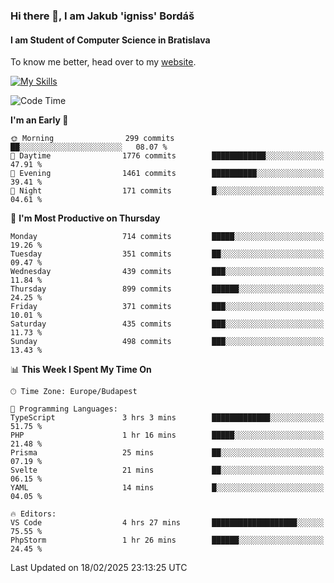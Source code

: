 ### Hi there 👋, I am Jakub 'igniss' Bordáš

#### I am Student of Computer Science in Bratislava
To know me better, head over to my [website](https://bordas.sk).

[![My Skills](https://skillicons.dev/icons?i=js,typescript,html,css,figma,svelte,vue,next,postgresql,nest,express,nodejs)](https://bordas.sk)


<!--START_SECTION:waka-->
![Code Time](http://img.shields.io/badge/Code%20Time-1%2C687%20hrs%2014%20mins-blue)

**I'm an Early 🐤** 

```text
🌞 Morning                299 commits         ██░░░░░░░░░░░░░░░░░░░░░░░   08.07 % 
🌆 Daytime                1776 commits        ████████████░░░░░░░░░░░░░   47.91 % 
🌃 Evening                1461 commits        ██████████░░░░░░░░░░░░░░░   39.41 % 
🌙 Night                  171 commits         █░░░░░░░░░░░░░░░░░░░░░░░░   04.61 % 
```
📅 **I'm Most Productive on Thursday** 

```text
Monday                   714 commits         █████░░░░░░░░░░░░░░░░░░░░   19.26 % 
Tuesday                  351 commits         ██░░░░░░░░░░░░░░░░░░░░░░░   09.47 % 
Wednesday                439 commits         ███░░░░░░░░░░░░░░░░░░░░░░   11.84 % 
Thursday                 899 commits         ██████░░░░░░░░░░░░░░░░░░░   24.25 % 
Friday                   371 commits         ███░░░░░░░░░░░░░░░░░░░░░░   10.01 % 
Saturday                 435 commits         ███░░░░░░░░░░░░░░░░░░░░░░   11.73 % 
Sunday                   498 commits         ███░░░░░░░░░░░░░░░░░░░░░░   13.43 % 
```


📊 **This Week I Spent My Time On** 

```text
🕑︎ Time Zone: Europe/Budapest

💬 Programming Languages: 
TypeScript               3 hrs 3 mins        █████████████░░░░░░░░░░░░   51.75 % 
PHP                      1 hr 16 mins        █████░░░░░░░░░░░░░░░░░░░░   21.48 % 
Prisma                   25 mins             ██░░░░░░░░░░░░░░░░░░░░░░░   07.19 % 
Svelte                   21 mins             ██░░░░░░░░░░░░░░░░░░░░░░░   06.15 % 
YAML                     14 mins             █░░░░░░░░░░░░░░░░░░░░░░░░   04.05 % 

🔥 Editors: 
VS Code                  4 hrs 27 mins       ███████████████████░░░░░░   75.55 % 
PhpStorm                 1 hr 26 mins        ██████░░░░░░░░░░░░░░░░░░░   24.45 % 
```


 Last Updated on 18/02/2025 23:13:25 UTC
<!--END_SECTION:waka-->
